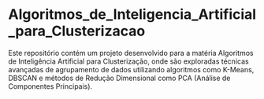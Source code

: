 # Algoritmos_de_Inteligencia_Artificial_para_Clusterizacao
Este repositório contém um projeto desenvolvido para a matéria Algoritmos de Inteligência Artificial para Clusterização, onde são exploradas técnicas avançadas de agrupamento de dados utilizando algoritmos como K-Means, DBSCAN e métodos de Redução Dimensional como PCA (Análise de Componentes Principais).
